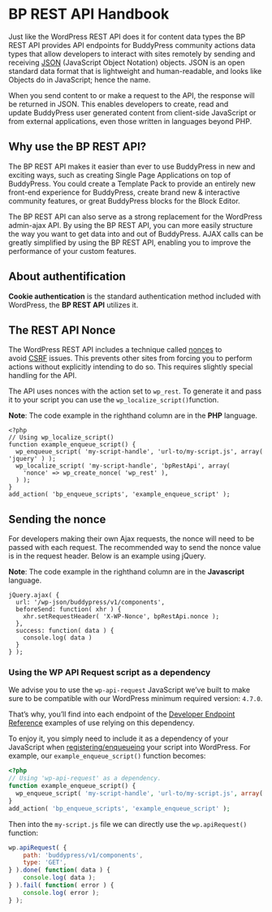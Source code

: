 # BP REST API Handbook

Just like the WordPress REST API does it for content data types the BP REST API provides API endpoints for BuddyPress community actions data types that allow developers to interact with sites remotely by sending and receiving [JSON](https://en.wikipedia.org/wiki/JSON) (JavaScript Object Notation) objects. JSON is an open standard data format that is lightweight and human-readable, and looks like Objects do in JavaScript; hence the name.

When you send content to or make a request to the API, the response will be returned in JSON. This enables developers to create, read and update BuddyPress user generated content from client-side JavaScript or from external applications, even those written in languages beyond PHP.

## Why use the BP REST API?

The BP REST API makes it easier than ever to use BuddyPress in new and exciting ways, such as creating Single Page Applications on top of BuddyPress. You could create a Template Pack to provide an entirely new front-end experience for BuddyPress, create brand new & interactive community features, or great BuddyPress blocks for the Block Editor.

The BP REST API can also serve as a strong replacement for the WordPress admin-ajax API. By using the BP REST API, you can more easily structure the way you want to get data into and out of BuddyPress. AJAX calls can be greatly simplified by using the BP REST API, enabling you to improve the performance of your custom features.

## About authentification

**Cookie authentication** is the standard authentication method included with WordPress, the **BP REST API** utilizes it.

## The REST API Nonce

The WordPress REST API includes a technique called [nonces](https://developer.wordpress.org/apis/security/nonces/) to avoid [CSRF](http://en.wikipedia.org/wiki/Cross-site_request_forgery) issues. This prevents other sites from forcing you to perform actions without explicitly intending to do so. This requires slightly special handling for the API.

The API uses nonces with the action set to `wp_rest`. To generate it and pass it to your script you can use the `wp_localize_script()`function.

<aside class="notice">
<strong>Note</strong>: The code example in the righthand column are in the <strong>PHP</strong> language. 
</aside>

```
<?php
// Using wp_localize_script()
function example_enqueue_script() {
  wp_enqueue_script( 'my-script-handle', 'url-to/my-script.js', array( 'jquery' ) );
  wp_localize_script( 'my-script-handle', 'bpRestApi', array(
    'nonce' => wp_create_nonce( 'wp_rest' ),
  ) );
}
add_action( 'bp_enqueue_scripts', 'example_enqueue_script' );
```

## Sending the nonce

For developers making their own Ajax requests, the nonce will need to be passed with each request. The recommended way to send the nonce value is in the request header. Below is an example using jQuery.

<aside class="notice">
<strong>Note</strong>: The code example in the righthand column are in the <strong>Javascript</strong> language. 
</aside>

```
jQuery.ajax( {
  url: '/wp-json/buddypress/v1/components',
  beforeSend: function( xhr ) {
    xhr.setRequestHeader( 'X-WP-Nonce', bpRestApi.nonce );
  },
  success: function( data ) {
    console.log( data )
  }
} );
```

### Using the WP API Request script as a dependency

We advise you to use the `wp-api-request` JavaScript we’ve built to make sure to be compatible with our WordPress minimum required version: `4.7.0`.

That’s why, you’ll find into each endpoint of the [Developer Endpoint Reference](#developer-endpoint-reference) examples of use relying on this dependency.

To enjoy it, you simply need to include it as a dependency of your JavaScript when [registering/enqueueing](https://developer.wordpress.org/plugins/javascript/enqueuing/) your script into WordPress. For example, our `example_enqueue_script()` function becomes:

```php
<?php
// Using 'wp-api-request' as a dependency.
function example_enqueue_script() {
  wp_enqueue_script( 'my-script-handle', 'url-to/my-script.js', array( 'wp-api-request' ) );
}
add_action( 'bp_enqueue_scripts', 'example_enqueue_script' );
```

Then into the `my-script.js` file we can directly use the `wp.apiRequest()` function:

```javascript
wp.apiRequest( {
	path: 'buddypress/v1/components',
	type: 'GET',
} ).done( function( data ) {
	console.log( data );
} ).fail( function( error ) {
	console.log( error );
} );
```
